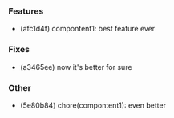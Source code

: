 ### Features

- (afc1d4f) compontent1: best feature ever

### Fixes

- (a3465ee) now it's better for sure

### Other

- (5e80b84) chore(compontent1): even better

